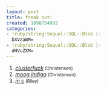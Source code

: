 ```yaml
---
layout: post
title: freak out!
created: 1098754992
categories:
- !ruby/string:Sequel::SQL::Blob |-
  bXVzaWM=
- !ruby/string:Sequel::SQL::Blob |-
  dHVuZXM=
---
```

<ol>
<li><A href="http://music.bubblehouse.org.s3-website-us-east-1.amazonaws.com/music/clusterfuck.mp3"><i>clusterfuck</i></A><small> (Christensen)</small></li>
<li><A href="http://music.bubblehouse.org.s3-website-us-east-1.amazonaws.com/music/moogindigo.mp3"><i>moog indigo</i></A><small> (Christensen)</small></li>
<li><A href="http://music.bubblehouse.org.s3-website-us-east-1.amazonaws.com/music/inc.mp3"><i>in c</i></A><small> (Riley)</small></li>
</ol>
